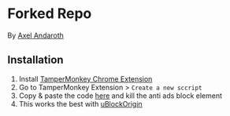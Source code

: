 # Forked Repo 
By [Axel Andaroth](https://anda.ninja/)

## Installation
1. Install [TamperMonkey Chrome Extension](https://chrome.google.com/webstore/detail/tampermonkey/dhdgffkkebhmkfjojejmpbldmpobfkfo)
2. Go to TamperMonkey Extension > `Create a new sccript`
3. Copy & paste the code [here](https://raw.githubusercontent.com/zyairelai/Remove-anti-adblock-YouTube/master/tampermonkey.js) and kill the anti ads block element
4. This works the best with [uBlockOrigin](https://chrome.google.com/webstore/detail/ublock-origin/cjpalhdlnbpafiamejdnhcphjbkeiagm)
